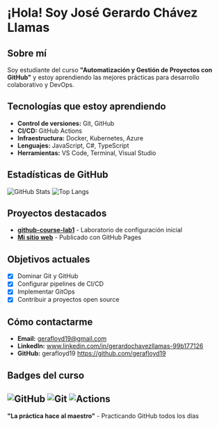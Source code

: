 # ¡Hola! Soy José Gerardo Chávez Llamas
## Sobre mí
Soy estudiante del curso **"Automatización y Gestión de Proyectos con
GitHub"** y estoy aprendiendo las mejores prácticas para desarrollo
colaborativo y DevOps.
## Tecnologías que estoy aprendiendo
- **Control de versiones:** Git, GitHub
- **CI/CD:** GitHub Actions
- **Infraestructura:** Docker, Kubernetes, Azure
- **Lenguajes:** JavaScript, C#, TypeScript
- **Herramientas:** VS Code, Terminal, Visual Studio
## Estadísticas de GitHub
![GitHub Stats](https://github-readme-stats.vercel.app/api?username=gerafloyd19&show_icons=true&theme=radical)
![Top Langs](https://github-readme-stats.vercel.app/api/top-langs/?username=gerafloyd19&size_weight=0.5&count_weight=0.5&theme=radical)
## Proyectos destacados
- **[github-course-lab1](https://github.com/curso-githu-chavezllamas/github-course-lab1)** -
Laboratorio de configuración inicial
- **[Mi sitio web](https://curso-githu-chavezllamas.github.io/github-course-lab1/)** -
Publicado con GitHub Pages
## Objetivos actuales
- [x] Dominar Git y GitHub
- [x] Configurar pipelines de CI/CD
- [x] Implementar GitOps
- [x] Contribuir a proyectos open source
## Cómo contactarme
- **Email:** gerafloyd19@gmail.com
- **LinkedIn:** www.linkedin.com/in/gerardochavezllamas-99b177126
- **GitHub:** gerafloyd19 https://github.com/gerafloyd19
## Badges del curso
![GitHub](https://img.shields.io/badge/GitHub-100000?style=for-thebadge&logo=github&logoColor=white)
![Git](https://img.shields.io/badge/Git-F05032?style=for-thebadge&logo=git&logoColor=white)
![Actions](https://img.shields.io/badge/GitHub_Actions-2088FF?style=for-thebadge&logo=github-actions&logoColor=white)
---
**"La práctica hace al maestro"** - Practicando GitHub todos los días
